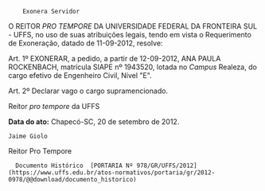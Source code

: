         Exonera Servidor  

O REITOR *PRO TEMPORE* DA UNIVERSIDADE FEDERAL DA FRONTEIRA SUL - UFFS, no uso de suas atribuições legais, tendo em vista o Requerimento de Exoneração, datado de 11-09-2012, resolve:

 Art. 1º EXONERAR, a pedido, a partir de 12-09-2012, ANA PAULA ROCKENBACH, matrícula SIAPE nº 1943520, lotada no *Campus* Realeza, do cargo efetivo de Engenheiro Civil, Nível "E".

 Art. 2º Declarar vago o cargo supramencionado.

 Reitor *pro tempore* da UFFS

  

   **Data do ato:** Chapecó-SC, 20 de setembro de 2012.   
 

    Jaime Giolo   
 Reitor Pro Tempore 

      Documento Histórico  [PORTARIA Nº 978/GR/UFFS/2012](https://www.uffs.edu.br/atos-normativos/portaria/gr/2012-0978/@@download/documento_historico)     
      